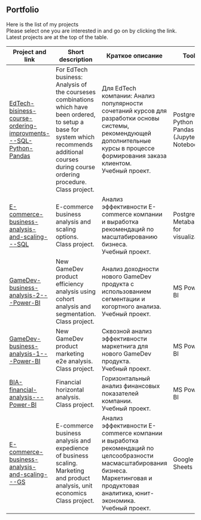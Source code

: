 ## Portfolio
Here is the list of my projects  
Please select one you are interested in and go on by clicking the link.   
Latest projects are at the top of the table.

| Project and link | Short description | Краткое описание | Tools |
|---|---|---|---|
|[EdTech-bisiness-course-ordering-improvments---SQL-Python-Pandas](https://github.com/realseich/Complex-task--SQL-Python)|For EdTech business: Analysis of the courseses combinations which have been ordered, to setup a base for system which recommends additional courses during course ordering procedure.<br />Сlass project.| Для EdTech компании: Анализ популярности сочетаний курсов для разработки основы системы, рекомендующей дополнительные курсы в процессе формирования заказа клиентом.<br />Учебный проект.|PostgreSQL,<br />Python with Pandas<br />(Jupyter Notebook)|
|[E-commerce-business-analysis-and-scaling---SQL](https://github.com/realseich/E-commerce-business-analysis-and-scaling---SQL)|E-commerce business analysis and scaling options.<br />Class project.| Анализ эффективности E-commerce компании и выработка рекомендаций по масштабированию бизнеса.<br />Учебный проект.|PostgreSQL,<br />Metabase for visualization|
|[GameDev-business-analysis-2---Power-BI](https://github.com/realseich/GameDev-business-analysis---Power-BI)|New GameDev product efficiency analysis using cohort analysis and segmentation.<br />Class project.| Анализ доходности нового GameDev продукта с использованием сегментации и когортного анализа.<br />Учебный проект.|MS Power BI|
|[GameDev-business-analysis-1---Power-BI](https://github.com/realseich/GameDev-business-analysis-1---Power-BI)|New GameDev product marketing e2e analysis.<br />Class project.| Сквозной анализ эффективности маркетнига для нового GameDev продукта.<br />Учебный проект.|MS Power BI|
|[BIA-financial-analysis---Power-BI](https://github.com/realseich/BIA-financial-analysis---Power-BI)|Financial horizontal analysis.<br />Class project.| Горизонтальный анализ финансовых показателей компании.<br />Учебный проект.|MS Power BI|
|[E-commerce-business-analysis-and-scaling---GS](https://github.com/realseich/E-commerce-business-analysis-and-scaling---GS)|E-commerce business analysis and expedience of business scaling.<br />Marketing and product analysis, unit economics<br />Class project.| Анализ эффективности E-commerce компании и выработка рекомендаций по целсообразности масмасштабирования бизнеса.<br />Маркетинговая и продуктовая аналитика, юнит-экономика.<br />Учебный проект.|Google Sheets|
